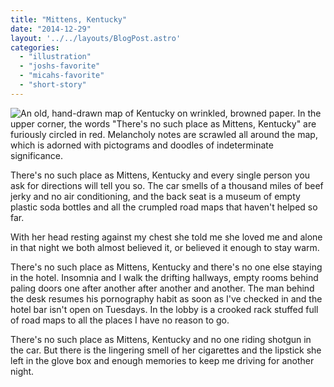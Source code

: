 ```yaml
---
title: "Mittens, Kentucky"
date: "2014-12-29"
layout: '../../layouts/BlogPost.astro'
categories: 
  - "illustration"
  - "joshs-favorite"
  - "micahs-favorite"
  - "short-story"
---
```


![An old, hand-drawn map of Kentucky on wrinkled, browned paper. In the upper corner, the words "There's no such place as Mittens, Kentucky" are furiously circled in red. Melancholy notes are scrawled all around the map, which is adorned with pictograms and doodles of indeterminate significance.](/assets/images/Week-3-Lit-1080x688.jpg)

There's no such place as Mittens, Kentucky and every single person you ask for directions will tell you so. The car smells of a thousand miles of beef jerky and no air conditioning, and the back seat is a museum of empty plastic soda bottles and all the crumpled road maps that haven't helped so far.

With her head resting against my chest she told me she loved me and alone in that night we both almost believed it, or believed it enough to stay warm.

There's no such place as Mittens, Kentucky and there's no one else staying in the hotel. Insomnia and I walk the drifting hallways, empty rooms behind paling doors one after another after another and another. The man behind the desk resumes his pornography habit as soon as I've checked in and the hotel bar isn't open on Tuesdays. In the lobby is a crooked rack stuffed full of road maps to all the places I have no reason to go.

There's no such place as Mittens, Kentucky and no one riding shotgun in the car. But there is the lingering smell of her cigarettes and the lipstick she left in the glove box and enough memories to keep me driving for another night.
